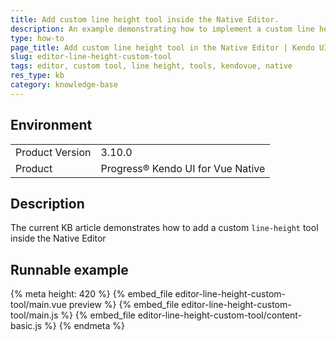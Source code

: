```yaml
---
title: Add custom line height tool inside the Native Editor.
description: An example demonstrating how to implement a custom line height tool inside the Native Editor component.
type: how-to
page_title: Add custom line height tool in the Native Editor | Kendo UI for Vue Native Editor
slug: editor-line-height-custom-tool
tags: editor, custom tool, line height, tools, kendovue, native
res_type: kb
category: knowledge-base
---
```


## Environment

<table>
    <tbody>
	    <tr>
	    	<td>Product Version</td>
	    	<td>3.10.0</td>
	    </tr>
	    <tr>
	    	<td>Product</td>
	    	<td>Progress® Kendo UI for Vue Native</td>
	    </tr>
    </tbody>
</table>


## Description

The current KB article demonstrates how to add a custom `line-height` tool inside the Native Editor


## Runnable example

{% meta height: 420 %}
{% embed_file editor-line-height-custom-tool/main.vue preview %}
{% embed_file editor-line-height-custom-tool/main.js %}
{% embed_file editor-line-height-custom-tool/content-basic.js %}
{% endmeta %}

